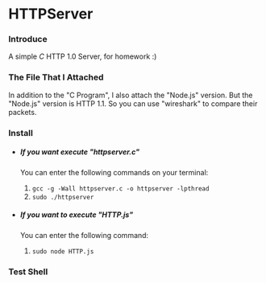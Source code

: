 # HTTPServer


### Introduce
  A simple *C* HTTP 1.0 Server, for homework :)


### The File That I Attached
  In addition to the "C Program", I also attach the "Node.js" version.
  But the "Node.js" version is HTTP 1.1.
  So you can use "wireshark" to compare their packets.


### Install
- ##### If you want execute "httpserver.c"
  You can enter the following commands on your terminal:
  1. `gcc -g -Wall httpserver.c -o httpserver -lpthread`
  1. `sudo ./httpserver`

- ##### If you want to execute "HTTP.js"
  You can enter the following command:
  1. `sudo node HTTP.js`


### Test Shell

